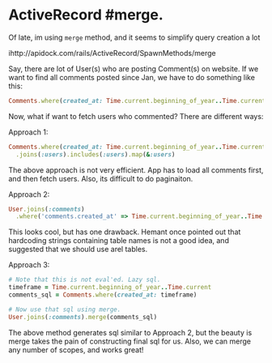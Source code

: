 # ActiveRecord #merge.
Of late, im using `merge` method, and it seems to simplify query creation a lot

ihttp://apidock.com/rails/ActiveRecord/SpawnMethods/merge

Say, there are lot of User(s) who are posting Comment(s) on website.
If we want to find all comments posted since Jan, we have to do something
like this:

```ruby
Comments.where(created_at: Time.current.beginning_of_year..Time.current)
```

Now, what if want to fetch users who commented? There are different ways:

Approach 1:

```ruby
Comments.where(created_at: Time.current.beginning_of_year..Time.current)
  .joins(:users).includes(:users).map(&:users)
```

The above approach is not very efficient. App has to load all comments first,
and then fetch users. Also, its difficult to do paginaiton.

Approach 2:

```ruby
User.joins(:comments)
  .where('comments.created_at' => Time.current.beginning_of_year..Time.current)
```

This looks cool, but has one drawback. Hemant once pointed out that hardcoding
strings containing table names is not a good idea, and suggested that we
should use arel tables.

Approach 3:

```ruby
# Note that this is not eval'ed. Lazy sql.
timeframe = Time.current.beginning_of_year..Time.current
comments_sql = Comments.where(created_at: timeframe)

# Now use that sql using merge.
User.joins(:comments).merge(comments_sql)
```

The above method generates sql similar to Approach 2, but the beauty is merge
takes the pain of constructing final sql for us. Also, we can merge any
number of scopes, and works great!

